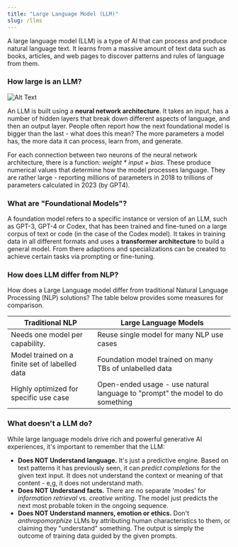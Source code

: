 ```yaml
---
title: "Large Language Model (LLM)"
slug: /llms
---
```


A large language model (LLM) is a type of AI that can process and produce natural language text. It learns from a massive amount of text data such as books, articles, and web pages to discover patterns and rules of language from them. 

### How large is an LLM?
![Alt Text](../images/llm-001.png)

An LLM is built using a **neural network architecture**. It takes an input, has a number of hidden layers that break down different aspects of language, and then an output layer. People often report how the next foundational model is bigger than the last - what does this mean? The more parameters a model has, the more data it can process, learn from, and generate. 

For each connection between two neurons of the neural network architecture, there is a function: _weight * input + bias_.  These produce numerical values that determine how the model processes language. They are rather large - reporting millions of parameters in 2018 to trillions of parameters calculated in 2023 (by GPT4).

### What are "Foundational Models"?
A foundation model refers to a specific instance or version of an LLM, such as GPT-3, GPT-4 or Codex, that has been trained and fine-tuned on a large corpus of text or code (in the case of the Codex model). It takes in training data in all different formats and uses a **transformer architecture** to build a general model. From there adaptions and specializations can be created to achieve certain tasks via prompting or fine-tuning.

### How does LLM differ from NLP?

How does a Large Language model differ from traditional Natural Language Processing (NLP) solutions? The table below provides some measures for comparison.

Traditional NLP | Large Language Models	
| --- | --- |
Needs one model per capability.  | Reuse single model for many NLP use cases	
Model trained on a finite set of labelled data | Foundation model trained on many TBs of unlabelled data	
Highly optimized for specific use case | Open-ended usage - use natural language to "prompt" the model to do something	


### What doesn't a LLM do?

While large language models drive rich and powerful generative AI experiences, it's important to remember that the LLM:

- **Does NOT Understand language.** It's just a predictive engine. Based on text patterns it has previously seen, it can _predict completions_ for the given text input. It does not understand the context or meaning of that content - e,g, it does not understand math.
- **Does NOT Understand facts.** There are no separate 'modes' for _information retrieval_ vs. _creative writing_. The model just predicts the next most probable token in the ongoing sequence.
- **Does NOT Understand manners, emotion or ethics.** Don't _anthropomorphize_ LLMs by attributing human characteristics to them, or claiming they "understand" something. The output is simply the outcome of training data guided by the given prompts.

